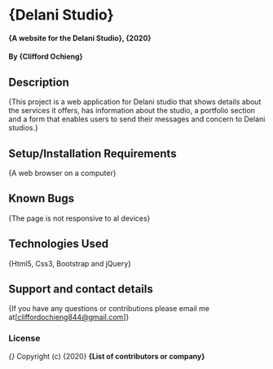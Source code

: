 # {Delani Studio}
#### {A website for the Delani Studio}, {2020}
#### By **{Clifford Ochieng}**
## Description
{This project is a web application for Delani studio that shows details about the services it offers, has information about the studio, a portfolio section and a form that enables users to send their messages and concern to Delani studios.}
## Setup/Installation Requirements
{A web browser on a computer}
## Known Bugs
{The page is not responsive to al devices}
## Technologies Used
{Html5,
Css3,
Bootstrap and
jQuery}
## Support and contact details
{If you have any questions or contributions please email me at[cliffordochieng844@gmail.com]}
### License
*{}*
Copyright (c) {2020} **{List of contributors or company}**